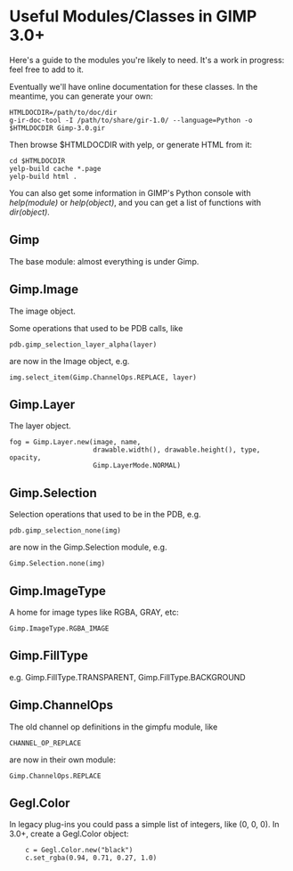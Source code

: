 # Useful Modules/Classes in GIMP 3.0+

Here's a guide to the modules you're likely to need.
It's a work in progress: feel free to add to it.

Eventually we'll have online documentation for these classes.
In the meantime, you can generate your own:
```
HTMLDOCDIR=/path/to/doc/dir
g-ir-doc-tool -I /path/to/share/gir-1.0/ --language=Python -o $HTMLDOCDIR Gimp-3.0.gir
```
Then browse $HTMLDOCDIR with yelp, or generate HTML from it:
```
cd $HTMLDOCDIR
yelp-build cache *.page
yelp-build html .

```

You can also get some information in GIMP's Python console with
*help(module)* or *help(object)*, and you can get a list of functions
with *dir(object)*.

## Gimp

The base module: almost everything is under Gimp.

## Gimp.Image

The image object.

Some operations that used to be PDB calls, like
```
pdb.gimp_selection_layer_alpha(layer)
```
are now in the Image object, e.g.
```
img.select_item(Gimp.ChannelOps.REPLACE, layer)
```

## Gimp.Layer

The layer object.

```
fog = Gimp.Layer.new(image, name,
                     drawable.width(), drawable.height(), type, opacity,
                     Gimp.LayerMode.NORMAL)
```

## Gimp.Selection

Selection operations that used to be in the PDB, e.g.
```
pdb.gimp_selection_none(img)
```
are now in the Gimp.Selection module, e.g.
```
Gimp.Selection.none(img)
```

## Gimp.ImageType

A home for image types like RGBA, GRAY, etc:
```
Gimp.ImageType.RGBA_IMAGE
```

## Gimp.FillType

e.g. Gimp.FillType.TRANSPARENT, Gimp.FillType.BACKGROUND

## Gimp.ChannelOps

The old channel op definitions in the gimpfu module, like
```
CHANNEL_OP_REPLACE
```
are now in their own module:

```
Gimp.ChannelOps.REPLACE
```

## Gegl.Color

In legacy plug-ins you could pass a simple list of integers, like (0, 0, 0).
In 3.0+, create a Gegl.Color object:

```
    c = Gegl.Color.new("black")
    c.set_rgba(0.94, 0.71, 0.27, 1.0)
```
